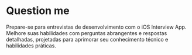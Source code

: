 # Question me

Prepare-se para entrevistas de desenvolvimento com o iOS Interview App. Melhore 
suas habilidades com perguntas abrangentes e respostas detalhadas, projetadas 
para aprimorar seu conhecimento técnico e habilidades práticas.